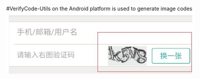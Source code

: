 #VerifyCode-Utils on the Android platform is used to generate image codes
![](https://github.com/luenghw/VerifyCode-Utils/blob/master/vertifyCode_example.jpg?raw=true)
